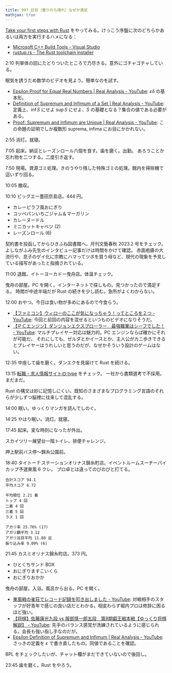 ```yaml
---
title: 997 日目（曇りのち晴れ）なぜか満足
mathjax: true
---
```


[Take your first steps with Rust](https://learn.microsoft.com/en-us/training/paths/rust-first-steps/)
をやってみる。けっこう序盤に次のどちらかあるいは両方を実行するハメになる：

* [Microsoft C++ Build Tools - Visual Studio](https://visualstudio.microsoft.com/ja/visual-cpp-build-tools/)
* [rustup.rs - The Rust toolchain installer](https://rustup.rs/)

2:10 列挙体の回にたどりついたところで力尽きる。意外にゴチャゴチャしている。

眠気を誘うため数学のビデオを見よう。簡単なのを試す。

* [Epsilon Proof for Equal Real Numbers | Real Analysis - YouTube](https://www.youtube.com/watch?v=UJGG64zCm-c&list=PLztBpqftvzxWo4HxUYV58ENhxHV32Wxli&index=3):
  $\varepsilon\delta$ の基本形。
* [Definition of Supremum and Infimum of a Set | Real Analysis - YouTube](https://www.youtube.com/watch?v=QRGIhqz9vh4&list=PLztBpqftvzxWo4HxUYV58ENhxHV32Wxli&index=4):
  定義上、$\inf S$ にせよ $\sup S$ にせよ、$S$ の基礎となる？集合の値である必要がある。
* [Proof: Supremum and Infimum are Unique | Real Analysis - YouTube](https://www.youtube.com/watch?v=BXwsiEI133M&list=PLztBpqftvzxWo4HxUYV58ENhxHV32Wxli&index=5):
  この命題の証明でしか複数形 suprema, infima にお目にかかれない。

2:55 消灯。就寝。

7:05 起床。納豆とレーズンロール六個を食す。歯を磨く。出勤。
あろうことか忘れ物を二つする。二度引き返す。

7:50 現場。資源ゴミ処理。きのうやり残した特殊ゴミの処理。館内を掃除機で這いずり回る。

10:05 撤収。

10:10 ビッグエー墨田京島店。444 円。

* カレーピラフ風おにぎり
* コッペパンいちごジャム＆マーガリン
* カレーヌードル
* ミニカットキャベツ (2)
* レーズンロール (6)

契約書を投函してからひきふね図書館へ。月刊文藝春秋 2023.2 号をチェック。
よしながふみ先生のインタビュー記事だけは時間をかけて確認。
赤面疱瘡の大流行や、息子のゲイ化に宗教にハマってツボを買う母など、現代の現象を予見している描写があったと指摘されている。

11:00 退館。イトーヨーカドー曳舟店。体温チェック。

曳舟の部屋。PC を開く。インターネットで探しもの。見つかったので満足する。
時間が中途半端だが Rust の続きを少し読む。急所がよくわからない。

12:00 おやつ。今日は食い物が多めにあるので今食らう。

* [【ファミコン】ウィローのここが気になっちゃう！ってところを２つ - YouTube](https://www.youtube.com/watch?v=AiXsxg7wy1Q):
  今回と前回の内容を混ぜるといつものビデオになりそうだ。
* [【ＰＣエンジン】ダンジョンエクスプローラー　最強職業はシーフでした！ - YouTube](https://www.youtube.com/watch?v=tQ270jo3Q8c):
  マルチプレイヤー対応は魅力的。PC エンジンならば確かにそれが可能だ。
  それにしても、ゼルダとかイースとか、主人公がカニ歩きできるとプレイヤーはうれしいと思うのだが、なぜかそういう設計のゲームはない。

12:35 中座して歯を磨く。ダンエクを見届けて Rust を続ける。

13:15 [転職・求人情報サイトの type](https://type.jp/) をチェック。
一社から書類選考で不採用。まだまだ。

Rust の構文は妙に記憶しにくい。既知のさまざまなプログラミング言語のそれらが少しずつ脳裡に往来して混乱する。

14:00 眠い。ゆっくりマンガを読んでしのぐ。

14:25 やはり眠い。消灯。就寝。

17:45 起床。変な時刻になったが外出。

スカイツリー展望台一階トイレ。排便チャレンジ。

押上駅前バス停～錦糸公園前。

18:40 タイトー F ステーションオリナス錦糸町店。イベントルームスーチーパイカップ予選東風 6 クレ。
プロ卓とは違ってのびのびと打てる。

```text
合計スコア 94.1
平均スコア 6.72

平均順位 2.21 着
トップ 4 回
二着 4 回
三着 5 回
ラス 1 回

アガリ率 25.76% (17)
アガリ飜平均 3.12
アガリ巡目平均 11.88 巡
振り込み率 9.09% (6)
```

<blockquote class="twitter-tweet"
  data-conversation="none"
  data-theme="dark" data-media-max-width="640" data-align="center">
<a href="https://twitter.com/showa_yojyo/status/1615757995564204034"></a>
</blockquote>

21:45 カスミオリナス錦糸町店。373 円。

* ひとくちサンド BOX
* おにぎりますこいくら
* おにぎりおかか

曳舟の部屋。入浴。風呂から出る。PC を開く。

* [東風戦の雀荘でレコード記録を叩き出しました - YouTube](https://www.youtube.com/watch?v=bxzRWq5wqho):
  対戦相手のスタッフが好青年で感じの良い店だとわかる。相変わらず堀内プロは修辞に困るほど強い。
* [【将棋】佐藤康光九段 vs 服部慎一郎五段　第8期叡王戦本戦【ゆっくり将棋解説】 - YouTube](https://www.youtube.com/watch?v=2lFfehmHtjQ):
  先手のバランス感覚が洗練されているように感じられる。会長も強い指し手なのだが。
* [Epsilon Definition of Supremum and Infimum | Real Analysis - YouTube](https://www.youtube.com/watch?v=lCpoEWJRYNk&list=PLztBpqftvzxWo4HxUYV58ENhxHV32Wxli&index=6):
  さっきの定義を $\varepsilon$ で書き直したもの。同値であることを確認。

BPL をチェックしたいが、チャット欄がまだできていないので後回し。

23:45 歯を磨く。Rust をやろう。

